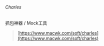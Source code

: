###### Charles

抓包神器 / Mock工具

> [https://www.macwk.com/soft/charles](https://www.macwk.com/soft/charles)